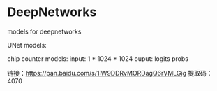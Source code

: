 # DeepNetworks
models for deepnetworks


UNet models:

chip counter models:
input: 1 * 1024 * 1024 
ouput: logits probs

链接：https://pan.baidu.com/s/1IW9DDRvMORDagQ6rVMLGig 
提取码：4070 
